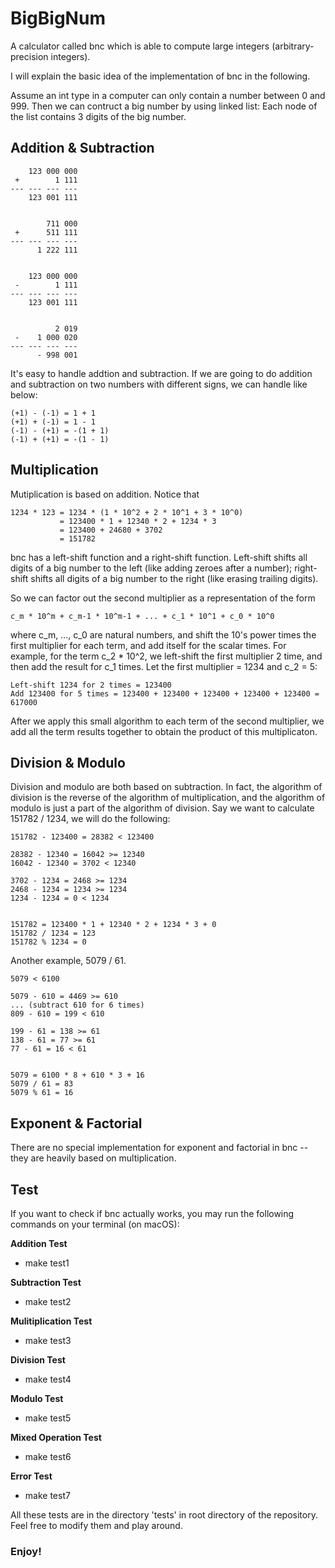 # BigBigNum

A calculator called bnc which is able to compute large integers (arbitrary-precision integers).

I will explain the basic idea of the implementation of bnc in the following.

Assume an int type in a computer can only contain a number between 0 and 999.
Then we can contruct a big number by using linked list: Each node of the list contains 3 digits of the big number.

## Addition & Subtraction

```
    123 000 000
 +        1 111
--- --- --- ---
    123 001 111
    
    
        711 000
 +      511 111
--- --- --- ---
      1 222 111


    123 000 000
 -        1 111
--- --- --- ---
    123 001 111


          2 019
 -    1 000 020
--- --- --- ---
      - 998 001
```

It's easy to handle addtion and subtraction. If we are going to do addition and subtraction on two numbers with different signs, we can handle like below:

```
(+1) - (-1) = 1 + 1
(+1) + (-1) = 1 - 1
(-1) - (+1) = -(1 + 1)
(-1) + (+1) = -(1 - 1)
```


## Multiplication

Mutiplication is based on addition. Notice that

```
1234 * 123 = 1234 * (1 * 10^2 + 2 * 10^1 + 3 * 10^0)
           = 123400 * 1 + 12340 * 2 + 1234 * 3
           = 123400 + 24680 + 3702
           = 151782
```

bnc has a left-shift function and a right-shift function. Left-shift shifts all digits of a big number to the left (like adding zeroes after a number); right-shift shifts all digits of a big number to the right (like erasing trailing digits).

So we can factor out the second multiplier as a representation of the form

```
c_m * 10^m + c_m-1 * 10^m-1 + ... + c_1 * 10^1 + c_0 * 10^0
```

where c_m, ..., c_0 are natural numbers, and shift the 10's power times the first multiplier for each term,
and add itself for the scalar times. For example, for the term c_2 * 10^2, we left-shift the first multiplier 2 time,
and then add the result for c_1 times. Let the first multiplier = 1234 and c_2 = 5:

```
Left-shift 1234 for 2 times = 123400
Add 123400 for 5 times = 123400 + 123400 + 123400 + 123400 + 123400 = 617000
```
After we apply this small algorithm to each term of the second multiplier, we add all the term results together to
obtain the product of this multiplicaton.


## Division & Modulo

Division and modulo are both based on subtraction. In fact, the algorithm of division is the reverse of the algorithm of multiplication, and the algorithm of modulo is just a part of the algorithm of division.
Say we want to calculate 151782 / 1234, we will do the following:

```
151782 - 123400 = 28382 < 123400

28382 - 12340 = 16042 >= 12340
16042 - 12340 = 3702 < 12340

3702 - 1234 = 2468 >= 1234
2468 - 1234 = 1234 >= 1234
1234 - 1234 = 0 < 1234


151782 = 123400 * 1 + 12340 * 2 + 1234 * 3 + 0
151782 / 1234 = 123
151782 % 1234 = 0

```

Another example, 5079 / 61.

```
5079 < 6100

5079 - 610 = 4469 >= 610
... (subtract 610 for 6 times)
809 - 610 = 199 < 610

199 - 61 = 138 >= 61
138 - 61 = 77 >= 61
77 - 61 = 16 < 61


5079 = 6100 * 8 + 610 * 3 + 16
5079 / 61 = 83
5079 % 61 = 16
```

## Exponent & Factorial

There are no special implementation for exponent and factorial in bnc -- they are heavily based on multiplication.


## Test

If you want to check if bnc actually works, you may run the following commands on your terminal (on macOS):

**Addition Test**
- make test1

**Subtraction Test**
- make test2

**Mulitiplication Test**
- make test3

**Division Test**
- make test4

**Modulo Test**
- make test5

**Mixed Operation Test**
- make test6

**Error Test**
- make test7

All these tests are in the directory 'tests' in root directory of the repository. Feel free to modify them and play around.

### Enjoy!
